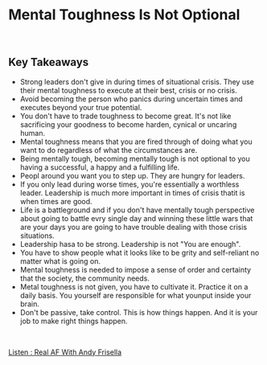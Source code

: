 # Mental Toughness Is Not Optional
<br>

## Key Takeaways <br>

* Strong leaders don't give in during times of situational crisis. They use their mental toughness to execute at their best, crisis or no crisis.
* Avoid becoming the person who panics during uncertain times and executes beyond your true potential.
* You don't have to trade toughness to become great. It's not like sacrificing your goodness to become harden, cynical or uncaring human. 
* Mental toughness means that you are fired through of doing what you want to do regardless of what the circumstances are.
* Being mentally tough, becoming mentally tough is not optional to you having a successful, a happy and a fulfilling  life.
* Peopl around you want you to step up. They are hungry for leaders.
* If you only lead during worse times, you're essentially a worthless leader. Leadership is much more important in times of crisis thatit is when times are good.
* Life is a battleground and if you don't have mentally tough perspective about going to battle evry single day and winning these little wars that are your days you are going to have trouble dealing with those crisis situations.
* Leadership hasa to be strong. Leadership is not "You are enough".
* You have to show people what it looks like to be grity and self-reliant no matter what is going on.
* Mental toughness is needed to impose a sense of order and certainty that the society, the community needs.
* Metal toughness is not given, you have to cultivate it. Practice it on a daily basis. You yourself are responsible for what younput inside your brain.
* Don't be passive, take control. This is how things happen. And it is your job to make right things happen.


<br>

[Listen : Real AF With Andy Frisella](https://andyfrisella.com/blogs/realaf-podcast/25-mental-toughness-is-not-optional)
